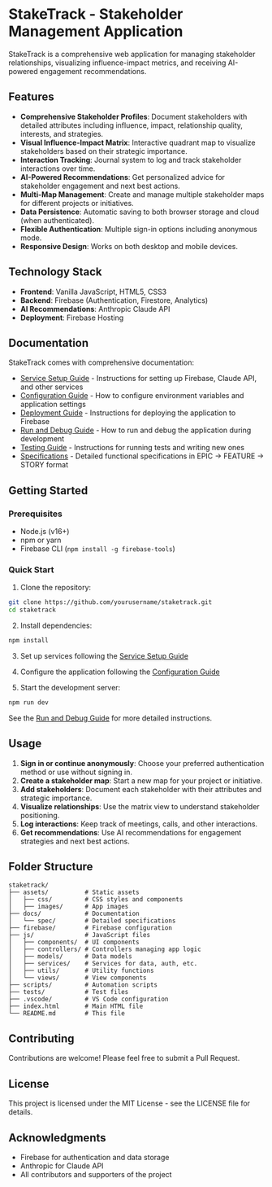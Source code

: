 # StakeTrack - Stakeholder Management Application

StakeTrack is a comprehensive web application for managing stakeholder relationships, visualizing influence-impact metrics, and receiving AI-powered engagement recommendations.

## Features

- **Comprehensive Stakeholder Profiles**: Document stakeholders with detailed attributes including influence, impact, relationship quality, interests, and strategies.
- **Visual Influence-Impact Matrix**: Interactive quadrant map to visualize stakeholders based on their strategic importance.
- **Interaction Tracking**: Journal system to log and track stakeholder interactions over time.
- **AI-Powered Recommendations**: Get personalized advice for stakeholder engagement and next best actions.
- **Multi-Map Management**: Create and manage multiple stakeholder maps for different projects or initiatives.
- **Data Persistence**: Automatic saving to both browser storage and cloud (when authenticated).
- **Flexible Authentication**: Multiple sign-in options including anonymous mode.
- **Responsive Design**: Works on both desktop and mobile devices.

## Technology Stack

- **Frontend**: Vanilla JavaScript, HTML5, CSS3
- **Backend**: Firebase (Authentication, Firestore, Analytics)
- **AI Recommendations**: Anthropic Claude API
- **Deployment**: Firebase Hosting

## Documentation

StakeTrack comes with comprehensive documentation:

- [Service Setup Guide](docs/SETUP.md) - Instructions for setting up Firebase, Claude API, and other services
- [Configuration Guide](docs/CONFIGURATION.md) - How to configure environment variables and application settings
- [Deployment Guide](docs/DEPLOYMENT.md) - Instructions for deploying the application to Firebase
- [Run and Debug Guide](docs/RUN_DEBUG.md) - How to run and debug the application during development
- [Testing Guide](docs/TESTING.md) - Instructions for running tests and writing new ones
- [Specifications](docs/spec/README.md) - Detailed functional specifications in EPIC → FEATURE → STORY format

## Getting Started

### Prerequisites

- Node.js (v16+)
- npm or yarn
- Firebase CLI (`npm install -g firebase-tools`)

### Quick Start

1. Clone the repository:
```bash
git clone https://github.com/yourusername/staketrack.git
cd staketrack
```

2. Install dependencies:
```bash
npm install
```

3. Set up services following the [Service Setup Guide](docs/SETUP.md)

4. Configure the application following the [Configuration Guide](docs/CONFIGURATION.md)

5. Start the development server:
```bash
npm run dev
```

See the [Run and Debug Guide](docs/RUN_DEBUG.md) for more detailed instructions.

## Usage

1. **Sign in or continue anonymously**: Choose your preferred authentication method or use without signing in.
2. **Create a stakeholder map**: Start a new map for your project or initiative.
3. **Add stakeholders**: Document each stakeholder with their attributes and strategic importance.
4. **Visualize relationships**: Use the matrix view to understand stakeholder positioning.
5. **Log interactions**: Keep track of meetings, calls, and other interactions.
6. **Get recommendations**: Use AI recommendations for engagement strategies and next best actions.

## Folder Structure

```
staketrack/
├── assets/          # Static assets
│   ├── css/         # CSS styles and components
│   ├── images/      # App images
├── docs/            # Documentation
│   └── spec/        # Detailed specifications
├── firebase/        # Firebase configuration
├── js/              # JavaScript files
│   ├── components/  # UI components
│   ├── controllers/ # Controllers managing app logic
│   ├── models/      # Data models
│   ├── services/    # Services for data, auth, etc.
│   ├── utils/       # Utility functions
│   └── views/       # View components
├── scripts/         # Automation scripts
├── tests/           # Test files
├── .vscode/         # VS Code configuration
├── index.html       # Main HTML file
└── README.md        # This file
```

## Contributing

Contributions are welcome! Please feel free to submit a Pull Request.

## License

This project is licensed under the MIT License - see the LICENSE file for details.

## Acknowledgments

- Firebase for authentication and data storage
- Anthropic for Claude API
- All contributors and supporters of the project
